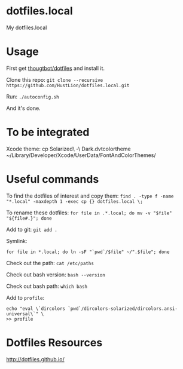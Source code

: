 # dotfiles.local
My dotfiles.local


# Usage
First get [thougtbot/dotfiles](https://github.com/thoughtbot/dotfiles) and
install it.

Clone this repo:
`git clone --recursive https://github.com/HustLion/dotfiles.local.git`

Run:
`./autoconfig.sh`

And it's done.

# To be integrated
Xcode theme:
cp Solarized\ -\ Dark.dvtcolortheme \
~/Library/Developer/Xcode/UserData/FontAndColorThemes/

# Useful commands
To find the dotfiles of interest and copy them:
`find . -type f -name "*.local" -maxdepth 1 -exec cp {} dotfiles.local \;`

To rename these dotfiles:
`for file in .*.local; do mv -v "$file" "${file#.}"; done`

Add to git:
`git add .`

Symlink:
```
for file in *.local; do ln -sF "`pwd`/$file" ~/".$file"; done
```

Check out the path: `cat /etc/paths`

Check out bash version: `bash --version`

Check out bash path: `which bash`

Add to `profile`:
```
echo "eval \`dircolors `pwd`/dircolors-solarized/dircolors.ansi-universal\`" \
>> profile
```
# Dotfiles Resources
<http://dotfiles.github.io/>
